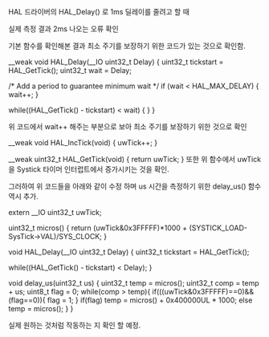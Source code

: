 HAL 드라이버의 HAL_Delay() 로 1ms 딜레이를 줄려고 할 때

실제 측정 결과 2ms 나오는 오류 확인

기본 함수를 확인해본 결과 최소 주기를 보장하기 위한 코드가 있는 것으로 확인함.

__weak void HAL_Delay(__IO uint32_t Delay)
{
  uint32_t tickstart = HAL_GetTick();
  uint32_t wait = Delay;
  
  /* Add a period to guarantee minimum wait */
  if (wait < HAL_MAX_DELAY)
  {
     wait++;
  }
  
  while((HAL_GetTick() - tickstart) < wait)
  {
  }
}


위 코드에서 wait++ 해주는 부분으로 보아 최소 주기를 보장하기 위한 것으로 확인

__weak void HAL_IncTick(void)
{
  uwTick++;
}
 
__weak uint32_t HAL_GetTick(void)
{
  return uwTick;
}
또한 위 함수에서  uwTick을 Systick 타이머 인터럽트에서 증가시키는 것을 확인.




그러하여 위 코드들을 아래와 같이 수정 하며
us 시간을 측정하기 위한 delay_us() 함수 역시 추가.

extern __IO uint32_t uwTick;
 
uint32_t micros() {
  return (uwTick&0x3FFFFF)*1000 + (SYSTICK_LOAD-SysTick->VAL)/SYS_CLOCK;
}
 
void HAL_Delay(__IO uint32_t Delay) {
  uint32_t tickstart = HAL_GetTick();
 
  while((HAL_GetTick() - tickstart) < Delay);
}
 
void delay_us(uint32_t us) {
  uint32_t temp = micros();
  uint32_t comp = temp + us;
  uint8_t  flag = 0;
  while(comp > temp){
    if(((uwTick&0x3FFFFF)==0)&&(flag==0)){
      flag = 1;
    }
    if(flag) temp = micros() + 0x400000UL * 1000;
    else     temp = micros();
  }
}



실제 원하는 것처럼 작동하는 지 확인 할 예정.

